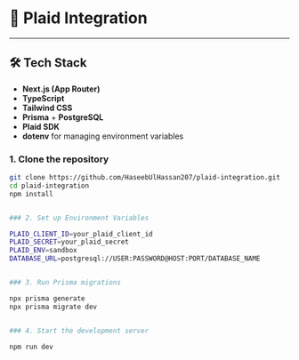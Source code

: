 # 🏦 Plaid Integration
---

## 🛠️ Tech Stack

- **Next.js (App Router)**
- **TypeScript**
- **Tailwind CSS**
- **Prisma** + **PostgreSQL**
- **Plaid SDK**
- **dotenv** for managing environment variables


### 1. Clone the repository

```bash
git clone https://github.com/HaseebUlHassan207/plaid-integration.git
cd plaid-integration
npm install


### 2. Set up Environment Variables

PLAID_CLIENT_ID=your_plaid_client_id
PLAID_SECRET=your_plaid_secret
PLAID_ENV=sandbox
DATABASE_URL=postgresql://USER:PASSWORD@HOST:PORT/DATABASE_NAME


### 3. Run Prisma migrations

npx prisma generate
npx prisma migrate dev


### 4. Start the development server

npm run dev